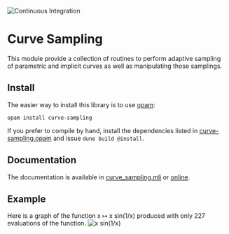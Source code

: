 ![Continuous Integration](https://github.com/Chris00/ocaml-curve-sampling/actions/workflows/main.yml/badge.svg)

Curve Sampling
==============

This module provide a collection of routines to perform adaptive
sampling of parametric and implicit curves as well as manipulating
those samplings.

Install
-------

The easier way to install this library is to use [opam][]:

    opam install curve-sampling

If you prefer to compile by hand, install the dependencies listed in
[curve-sampling.opam](curve-sampling.opam) and issue `dune build
@install`.

[opam]: https://opam.ocaml.org/


Documentation
-------------

The documentation is available in
[curve_sampling.mli](src/curve_sampling.mli) or
[online](https://chris00.github.io/ocaml-curve-sampling/doc/curve-sampling/Curve_sampling/).

Example
-------

Here is a graph of the function x ↦ x sin(1/x) produced with only 227
evaluations of the function.
![x sin(1/x)](https://user-images.githubusercontent.com/1255665/70428344-b302f500-1a76-11ea-9b9e-150ad4794ed6.png)
